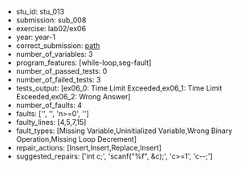 - stu_id: stu_013	       
- submission: sub_008
- exercise: lab02/ex06
- year: year-1
- correct_submission: [path](https://github.com/pmorvalho/C-Pack-IPAs/blob/main/correct_submissions/year-1/lab02/ex06/ex06-stu_013-sub_007)
- number_of_variables: 3
- program_features: [while-loop,seg-fault] 
- number_of_passed_tests: 0
- number_of_failed_tests: 3
- tests_output: [ex06_0: Time Limit Exceeded,ex06_1: Time Limit Exceeded,ex06_2: Wrong Answer]
- number_of_faults: 4
- faults: ['', '', 'n>=0', '']
- faulty_lines: [4,5,7,15]
- fault_types: [Missing Variable,Uninitialized Variable,Wrong Binary Operation,Missing Loop Decrement]
- repair_actions: [Insert,Insert,Replace,Insert] 
- suggested_repairs: ['int c;', 'scanf("%f", &c);', 'c>=1', 'c--;'] 
